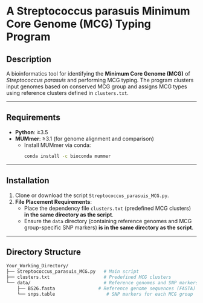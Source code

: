 # A Streptococcus parasuis Minimum Core Genome (MCG) Typing Program

## Description  
A bioinformatics tool for identifying the **Minimum Core Genome (MCG)** of *Streptococcus parasuis* and performing MCG typing. The program clusters input genomes based on conserved MCG group and assigns MCG types using reference clusters defined in `clusters.txt`.

---

## Requirements  
- **Python**: ≥3.5  
- **MUMmer**: ≥3.1 (for genome alignment and comparison)  
  - Install MUMmer via conda:  
    ```bash
    conda install -c bioconda mummer
    ```  

---

## Installation  
1. Clone or download the script `Streptococcus_parasuis_MCG.py`.  
2. **File Placement Requirements**:  
   - Place the dependency file `clusters.txt` (predefined MCG clusters) **in the same directory as the script**.  
   - Ensure the `data` directory (containing reference genomes and MCG group-specific SNP markers) **is in the same directory as the script**.  

---

## Directory Structure  
```bash
Your_Working_Directory/
├── Streptococcus_parasuis_MCG.py   # Main script
├── clusters.txt                    # Predefined MCG clusters
└── data/                           # Reference genomes and SNP markers
    ├── BS26.fasta                # Reference genome sequences (FASTA)
    └── snps.table                   # SNP markers for each MCG group